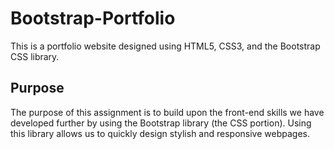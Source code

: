# Bootstrap-Portfolio
This is a portfolio website designed using HTML5, CSS3, and the Bootstrap CSS library.

## Purpose
The purpose of this assignment is to build upon the front-end skills we have developed further by using the Bootstrap library (the CSS portion). Using this library allows us to quickly design stylish and responsive webpages.
